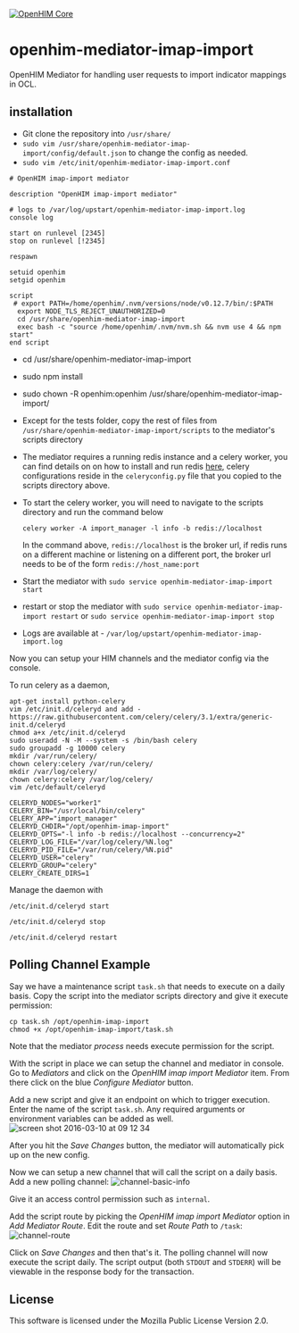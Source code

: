 [![OpenHIM Core](https://img.shields.io/badge/openhim--core-1.5%2B-brightgreen.svg)](http://openhim.readthedocs.org/en/latest/user-guide/versioning.html)

# openhim-mediator-imap-import
OpenHIM Mediator for handling user requests to import indicator mappings in OCL. 

## installation

- Git clone the repository  into `/usr/share/`
- `sudo vim /usr/share/openhim-mediator-imap-import/config/default.json` to change the config as needed.
- `sudo vim /etc/init/openhim-mediator-imap-import.conf `
```
# OpenHIM imap-import mediator

description "OpenHIM imap-import mediator"

# logs to /var/log/upstart/openhim-mediator-imap-import.log
console log

start on runlevel [2345]
stop on runlevel [!2345]

respawn

setuid openhim
setgid openhim

script
 # export PATH=/home/openhim/.nvm/versions/node/v0.12.7/bin/:$PATH
  export NODE_TLS_REJECT_UNAUTHORIZED=0
  cd /usr/share/openhim-mediator-imap-import
  exec bash -c "source /home/openhim/.nvm/nvm.sh && nvm use 4 && npm start"
end script
```
- cd /usr/share/openhim-mediator-imap-import
- sudo  npm install
- sudo chown -R openhim:openhim /usr/share/openhim-mediator-imap-import/
- Except for the tests folder, copy the rest of files from `/usr/share/openhim-mediator-imap-import/scripts` 
  to the mediator's scripts directory
- The mediator requires a running redis instance and a celery worker, you can find details on 
  on how to install and run redis [here](https://redis.io/download), celery configurations reside in the 
  `celeryconfig.py` file that you copied to the scripts directory above. 
- To start the celery worker, you will need to navigate to the scripts directory and run the command below

  `celery worker -A import_manager -l info -b redis://localhost`
  
  In the command above, `redis://localhost` is the broker url, if redis runs on a different machine or 
  listening on a different port, the broker url needs to be of the form `redis://host_name:port`        
- Start the mediator with `sudo service openhim-mediator-imap-import start`
- restart or stop the mediator with `sudo service openhim-mediator-imap-import restart` or `sudo service openhim-mediator-imap-import stop`
- Logs are available at - `/var/log/upstart/openhim-mediator-imap-import.log`

Now you can setup your HIM channels and the mediator config via the console.

To run celery as a daemon, 
```
apt-get install python-celery
vim /etc/init.d/celeryd and add - https://raw.githubusercontent.com/celery/celery/3.1/extra/generic-init.d/celeryd
chmod a+x /etc/init.d/celeryd
sudo useradd -N -M --system -s /bin/bash celery
sudo groupadd -g 10000 celery
mkdir /var/run/celery/
chown celery:celery /var/run/celery/
mkdir /var/log/celery/
chown celery:celery /var/log/celery/
vim /etc/default/celeryd
```

```
CELERYD_NODES="worker1"
CELERY_BIN="/usr/local/bin/celery"
CELERY_APP="import_manager"
CELERYD_CHDIR="/opt/openhim-imap-import"
CELERYD_OPTS="-l info -b redis://localhost --concurrency=2"
CELERYD_LOG_FILE="/var/log/celery/%N.log"
CELERYD_PID_FILE="/var/run/celery/%N.pid"
CELERYD_USER="celery"
CELERYD_GROUP="celery"
CELERY_CREATE_DIRS=1
```
Manage the daemon with

`/etc/init.d/celeryd start`

`/etc/init.d/celeryd stop`

`/etc/init.d/celeryd restart`

## Polling Channel Example
Say we have a maintenance script `task.sh` that needs to execute on a daily basis. Copy the script into the mediator scripts directory and give it execute permission:
```
cp task.sh /opt/openhim-imap-import
chmod +x /opt/openhim-imap-import/task.sh
```
Note that the mediator *process* needs execute permission for the script.

With the script in place we can setup the channel and mediator in console. Go to *Mediators* and click on the *OpenHIM imap import Mediator* item. From there click on the blue *Configure Mediator* button.

Add a new script and give it an endpoint on which to trigger execution. Enter the name of the script `task.sh`. Any required arguments or environment variables can be added as well.
![screen shot 2016-03-10 at 09 12 34](https://cloud.githubusercontent.com/assets/1872071/13662056/4ab49908-e6a0-11e5-90d3-bb10298bf95b.png)

After you hit the *Save Changes* button, the mediator will automatically pick up on the new config.

Now we can setup a new channel that will call the script on a daily basis. Add a new polling channel:
![channel-basic-info](https://cloud.githubusercontent.com/assets/1872071/13661621/f0066d2c-e69c-11e5-9e8c-b7b7ad5c15b8.png)

Give it an access control permission such as `internal`.

Add the script route by picking the *OpenHIM imap import Mediator* option in *Add Mediator Route*. Edit the route and set *Route Path* to `/task`:
![channel-route](https://cloud.githubusercontent.com/assets/1872071/13661539/0907ab20-e69c-11e5-807a-d82ac6339dc1.png)

Click on *Save Changes* and then that's it. The polling channel will now execute the script daily. The script output (both `STDOUT` and `STDERR`) will be viewable in the response body for the transaction.


## License
This software is licensed under the Mozilla Public License Version 2.0.
